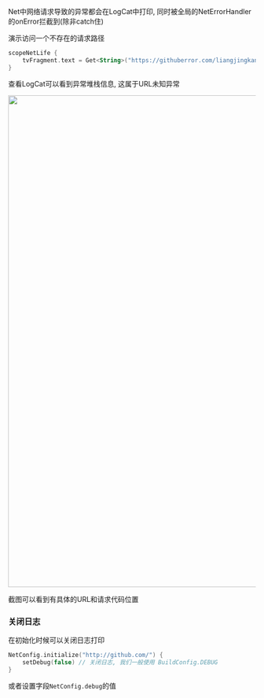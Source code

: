Net中网络请求导致的异常都会在LogCat中打印, 同时被全局的NetErrorHandler的onError拦截到(除非catch住)


演示访问一个不存在的请求路径
```kotlin
scopeNetLife {
    tvFragment.text = Get<String>("https://githuberror.com/liangjingkanji/Net/").await()
}
```

查看LogCat可以看到异常堆栈信息, 这属于URL未知异常

<img src="https://s2.loli.net/2022/04/24/JVT2kP1Kn5B6Uqd.png" width="1000"/>

截图可以看到有具体的URL和请求代码位置


### 关闭日志

在初始化时候可以关闭日志打印

```kotlin
NetConfig.initialize("http://github.com/") {
    setDebug(false) // 关闭日志, 我们一般使用 BuildConfig.DEBUG
}
```

或者设置字段`NetConfig.debug`的值
